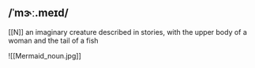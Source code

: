 ## /ˈmɝː.meɪd/ 
[[N]]
an imaginary creature described in stories, with the upper body of a woman and the tail of a fish

![[Mermaid_noun.jpg]]